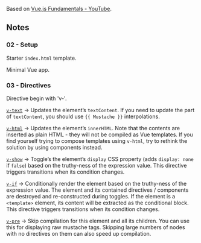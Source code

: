 Based on [Vue.js Fundamentals - YouTube](https://www.youtube.com/playlist?list=PLwAKR305CRO_1yAao-8aZiQnBqJeyng4O).

## Notes

### 02 - Setup

Starter `index.html` template.

Minimal Vue app.

### 03 - Directives

Directive begin with 'v-'.

[`v-text`](https://vuejs.org/v2/api/#v-text) -> Updates the element’s `textContent`. If you need to update the part of `textContent`, you should use `{{ Mustache }}` interpolations.

[`v-html`](https://vuejs.org/v2/api/#v-html) -> Updates the element’s `innerHTML`. Note that the contents are inserted as plain HTML - they will not be compiled as Vue templates. If you find yourself trying to compose templates using `v-html`, try to rethink the solution by using components instead.

[`v-show`](https://vuejs.org/v2/api/#v-show) -> Toggle’s the element’s `display` CSS property (adds `display: none` if `false`) based on the truthy-ness of the expression value. This directive triggers transitions when its condition changes.

[`v-if`](https://vuejs.org/v2/api/#v-if) -> Conditionally render the element based on the truthy-ness of the expression value. The element and its contained directives / components are destroyed and re-constructed during toggles. If the element is a `<template>` element, its content will be extracted as the conditional block. This directive triggers transitions when its condition changes.

[`v-pre`](https://vuejs.org/v2/api/#v-pre) -> Skip compilation for this element and all its children. You can use this for displaying raw mustache tags. Skipping large numbers of nodes with no directives on them can also speed up compilation.
